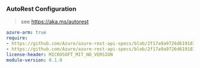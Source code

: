 ### AutoRest Configuration

> see https://aka.ms/autorest

``` yaml
azure-arm: true
require:
- https://github.com/Azure/azure-rest-api-specs/blob/2f17a9a9726d619181a456d274ced94643aaa3fa/specification/servicefabric/resource-manager/readme.md
- https://github.com/Azure/azure-rest-api-specs/blob/2f17a9a9726d619181a456d274ced94643aaa3fa/specification/servicefabric/resource-manager/readme.go.md
license-header: MICROSOFT_MIT_NO_VERSION
module-version: 0.1.0
```